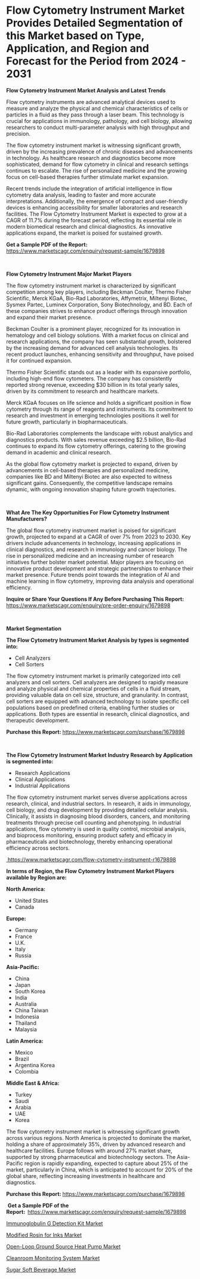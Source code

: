 <p><h1>Flow Cytometry Instrument Market Provides Detailed Segmentation of this Market based on Type, Application, and Region and Forecast for the Period from 2024 - 2031</h1></p><p><strong>Flow Cytometry Instrument Market Analysis and Latest Trends</strong></p>
<p><p>Flow cytometry instruments are advanced analytical devices used to measure and analyze the physical and chemical characteristics of cells or particles in a fluid as they pass through a laser beam. This technology is crucial for applications in immunology, pathology, and cell biology, allowing researchers to conduct multi-parameter analysis with high throughput and precision.</p><p>The flow cytometry instrument market is witnessing significant growth, driven by the increasing prevalence of chronic diseases and advancements in technology. As healthcare research and diagnostics become more sophisticated, demand for flow cytometry in clinical and research settings continues to escalate. The rise of personalized medicine and the growing focus on cell-based therapies further stimulate market expansion. </p><p>Recent trends include the integration of artificial intelligence in flow cytometry data analysis, leading to faster and more accurate interpretations. Additionally, the emergence of compact and user-friendly devices is enhancing accessibility for smaller laboratories and research facilities. The Flow Cytometry Instrument Market is expected to grow at a CAGR of 11.7% during the forecast period, reflecting its essential role in modern biomedical research and clinical diagnostics. As innovative applications expand, the market is poised for sustained growth.</p></p>
<p><strong>Get a Sample PDF of the Report:&nbsp;</strong> <a href="https://www.marketscagr.com/enquiry/request-sample/1679898?utm_campaign=1411&utm_medium=2&utm_source=Github&utm_content=ia&utm_term=14102024&utm_id=flow-cytometry-instrument">https://www.marketscagr.com/enquiry/request-sample/1679898</a></p>
<p>&nbsp;</p>
<p><strong>Flow Cytometry Instrument Major Market Players</strong></p>
<p><p>The flow cytometry instrument market is characterized by significant competition among key players, including Beckman Coulter, Thermo Fisher Scientific, Merck KGaA, Bio-Rad Laboratories, Affymetrix, Miltenyi Biotec, Sysmex Partec, Luminex Corporation, Sony Biotechnology, and BD. Each of these companies strives to enhance product offerings through innovation and expand their market presence.</p><p>Beckman Coulter is a prominent player, recognized for its innovation in hematology and cell biology solutions. With a market focus on clinical and research applications, the company has seen substantial growth, bolstered by the increasing demand for advanced cell analysis technologies. Its recent product launches, enhancing sensitivity and throughput, have poised it for continued expansion.</p><p>Thermo Fisher Scientific stands out as a leader with its expansive portfolio, including high-end flow cytometers. The company has consistently reported strong revenue, exceeding $30 billion in its total yearly sales, driven by its commitment to research and healthcare markets.</p><p>Merck KGaA focuses on life science and holds a significant position in flow cytometry through its range of reagents and instruments. Its commitment to research and investment in emerging technologies positions it well for future growth, particularly in biopharmaceuticals.</p><p>Bio-Rad Laboratories complements the landscape with robust analytics and diagnostics products. With sales revenue exceeding $2.5 billion, Bio-Rad continues to expand its flow cytometry offerings, catering to the growing demand in academic and clinical research.</p><p>As the global flow cytometry market is projected to expand, driven by advancements in cell-based therapies and personalized medicine, companies like BD and Miltenyi Biotec are also expected to witness significant gains. Consequently, the competitive landscape remains dynamic, with ongoing innovation shaping future growth trajectories.</p></p>
<p>&nbsp;</p>
<p><strong>What Are The Key Opportunities For Flow Cytometry Instrument Manufacturers?</strong></p>
<p><p>The global flow cytometry instrument market is poised for significant growth, projected to expand at a CAGR of over 7% from 2023 to 2030. Key drivers include advancements in technology, increasing applications in clinical diagnostics, and research in immunology and cancer biology. The rise in personalized medicine and an increasing number of research initiatives further bolster market potential. Major players are focusing on innovative product development and strategic partnerships to enhance their market presence. Future trends point towards the integration of AI and machine learning in flow cytometry, improving data analysis and operational efficiency.</p></p>
<p><strong>Inquire or Share Your Questions If Any Before Purchasing This Report:</strong> <a href="https://www.marketscagr.com/enquiry/pre-order-enquiry/1679898?utm_campaign=1411&utm_medium=2&utm_source=Github&utm_content=ia&utm_term=14102024&utm_id=flow-cytometry-instrument">https://www.marketscagr.com/enquiry/pre-order-enquiry/1679898</a></p>
<p>&nbsp;</p>
<p><strong>Market Segmentation</strong></p>
<p><strong>The Flow Cytometry Instrument Market Analysis by types is segmented into:</strong></p>
<p><ul><li>Cell Analyzers</li><li>Cell Sorters</li></ul></p>
<p><p>The flow cytometry instrument market is primarily categorized into cell analyzers and cell sorters. Cell analyzers are designed to rapidly measure and analyze physical and chemical properties of cells in a fluid stream, providing valuable data on cell size, structure, and granularity. In contrast, cell sorters are equipped with advanced technology to isolate specific cell populations based on predefined criteria, enabling further studies or applications. Both types are essential in research, clinical diagnostics, and therapeutic development.</p></p>
<p><strong>Purchase this Report:&nbsp;</strong><a href="https://www.marketscagr.com/purchase/1679898?utm_campaign=1411&utm_medium=2&utm_source=Github&utm_content=ia&utm_term=14102024&utm_id=flow-cytometry-instrument">https://www.marketscagr.com/purchase/1679898</a></p>
<p>&nbsp;</p>
<p><strong>The Flow Cytometry Instrument Market Industry Research by Application is segmented into:</strong></p>
<p><ul><li>Research Applications</li><li>Clinical Applications</li><li>Industrial Applications</li></ul></p>
<p><p>The flow cytometry instrument market serves diverse applications across research, clinical, and industrial sectors. In research, it aids in immunology, cell biology, and drug development by providing detailed cellular analysis. Clinically, it assists in diagnosing blood disorders, cancers, and monitoring treatments through precise cell counting and phenotyping. In industrial applications, flow cytometry is used in quality control, microbial analysis, and bioprocess monitoring, ensuring product safety and efficacy in pharmaceuticals and biotechnology, thereby enhancing operational efficiency across sectors.</p></p>
<p><a href="https://www.marketscagr.com/flow-cytometry-instrument-r1679898?utm_campaign=1411&utm_medium=2&utm_source=Github&utm_content=ia&utm_term=14102024&utm_id=flow-cytometry-instrument">&nbsp;https://www.marketscagr.com/flow-cytometry-instrument-r1679898</a></p>
<p><strong>In terms of Region, the Flow Cytometry Instrument Market Players available by Region are:</strong></p>
<p>
    <p> <strong> North America: </strong>
        <ul>
            <li>United States</li>
            <li>Canada</li>
        </ul>
        </p> 
    <p> <strong> Europe: </strong>
        <ul>
            <li>Germany</li>
            <li>France</li>
            <li>U.K.</li>
            <li>Italy</li>
            <li>Russia</li>
        </ul>
        </p> 
    <p> <strong> Asia-Pacific: </strong>
        <ul>
            <li>China</li>
            <li>Japan</li>
            <li>South Korea</li>
            <li>India</li>
            <li>Australia</li>
            <li>China Taiwan</li>
            <li>Indonesia</li>
            <li>Thailand</li>
            <li>Malaysia</li>
        </ul>
        </p> 
    <p> <strong> Latin America: </strong>
        <ul>
            <li>Mexico</li>
            <li>Brazil</li>
            <li>Argentina Korea</li>
            <li>Colombia</li>
        </ul>
        </p> 
    <p> <strong> Middle East & Africa: </strong>
        <ul>
            <li>Turkey</li>
            <li>Saudi</li>
            <li>Arabia</li>
            <li>UAE</li>
            <li>Korea</li>
        </ul>
    </p>
    </p>
<p><p>The flow cytometry instrument market is witnessing significant growth across various regions. North America is projected to dominate the market, holding a share of approximately 35%, driven by advanced research and healthcare facilities. Europe follows with around 27% market share, supported by strong pharmaceutical and biotechnology sectors. The Asia-Pacific region is rapidly expanding, expected to capture about 25% of the market, particularly in China, which is anticipated to account for 20% of the global share, reflecting increasing investments in healthcare and diagnostics.</p></p>
<p><strong>Purchase this Report: </strong><a href="https://www.marketscagr.com/purchase/1679898?utm_campaign=1411&utm_medium=2&utm_source=Github&utm_content=ia&utm_term=14102024&utm_id=flow-cytometry-instrument">https://www.marketscagr.com/purchase/1679898</a></p>
<p>&nbsp;<strong>Get a Sample PDF of the Report:&nbsp;&nbsp;</strong><a href="https://www.marketscagr.com/enquiry/request-sample/1679898?utm_campaign=1411&utm_medium=2&utm_source=Github&utm_content=ia&utm_term=14102024&utm_id=flow-cytometry-instrument">https://www.marketscagr.com/enquiry/request-sample/1679898</a></p>
<p><strong></strong></p>
<p><p><a href="https://github.com/maegansw4/Market-Research-Report-List-1/blob/main/immunoglobulin-g-detection-kit-market.md?utm_campaign=1411&utm_medium=2&utm_source=Github&utm_content=ia&utm_term=14102024&utm_id=flow-cytometry-instrument">Immunoglobulin G Detection Kit Market</a></p><p><a href="https://www.linkedin.com/pulse/disruption-innovation-modified-rosin-inks-industry-market-analysis-8q7je?utm_campaign=1411&utm_medium=2&utm_source=Github&utm_content=ia&utm_term=14102024&utm_id=flow-cytometry-instrument">Modified Rosin for Inks Market</a></p><p><a href="https://www.linkedin.com/pulse/in-depth-open-loop-ground-source-heat-pump-market-review-rdabe?utm_campaign=1411&utm_medium=2&utm_source=Github&utm_content=ia&utm_term=14102024&utm_id=flow-cytometry-instrument">Open-Loop Ground Source Heat Pump Market</a></p><p><a href="https://github.com/BryceTownsendr/Market-Research-Report-List-6/blob/main/cleanroom-monitoring-system-market.md?utm_campaign=1411&utm_medium=2&utm_source=Github&utm_content=ia&utm_term=14102024&utm_id=flow-cytometry-instrument">Cleanroom Monitoring System Market</a></p><p><a href="https://www.linkedin.com/pulse/sugar-soft-beverage-market-dynamics-application-types-emerging-omhje?utm_campaign=1411&utm_medium=2&utm_source=Github&utm_content=ia&utm_term=14102024&utm_id=flow-cytometry-instrument">Sugar Soft Beverage Market</a></p></p>